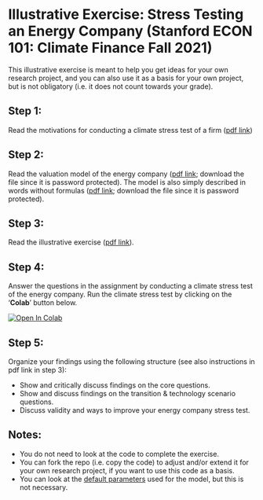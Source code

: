 # Illustrative Exercise: Stress Testing an Energy Company (Stanford ECON 101: Climate Finance Fall 2021)

This illustrative exercise is meant to help you get ideas for your own research project, and you can also use it as a basis for your own project, but is not obligatory (i.e. it does not count towards your grade).

## Step 1:

Read the motivations for conducting a climate stress test of a firm ([pdf link](https://github.com/rht/climate_stress_test_energy_company/blob/main/pdfs/Motivation-for-Climate-Stress-Testing-Econ-101-Climate-Finance-Stanford-Fall-2021.pdf))

## Step 2:

Read the valuation model of the energy company ([pdf link](https://github.com/rht/climate_stress_test_energy_company/blob/main/pdfs/Climate-Stress-Testing-an-Energy-Company-Illustrative-Valuation-Model-protected.pdf); download the file since it is password protected). The model is also simply described in words without formulas ([pdf link](https://github.com/rht/climate_stress_test_energy_company/blob/main/pdfs/Climate-Stress-Testing-an-Energy-Company-Valuation-Model-in-Words-Protected.pdf); download the file since it is password protected).

## Step 3:

Read the illustrative exercise ([pdf link](https://github.com/rht/climate_stress_test_energy_company/blob/main/pdfs/Illustrative-Excercise-Climate-Stress-Testing-an-Energy-Company-Climate-Finance-Course-Fall-2021-Stanford.pdf)).

## Step 4:

Answer the questions in the assignment by conducting a climate stress test of the energy company. Run the climate stress test by clicking on the ‘**Colab**’ button below.

[![Open In Colab](https://colab.research.google.com/assets/colab-badge.svg)](https://colab.research.google.com/github/rht/climate_stress_test_energy_company/blob/main/code/climate_stress_test.ipynb)

## Step 5:

Organize your findings using the following structure (see also instructions in pdf link in step 3):
* Show and critically discuss findings on the core questions.
* Show and discuss findings on the transition & technology scenario questions.
* Discuss validity and ways to improve your energy company stress test.

## Notes:

* You do not need to look at the code to complete the exercise.
* You can fork the repo (i.e. copy the code) to adjust and/or extend it for your own research project, if you want to use this code as a basis.
* You can look at the [default parameters](https://github.com/rht/climate_stress_test_energy_company/blob/main/default_parameters%20(read%20optionally).md) used for the model, but this is not necessary.
